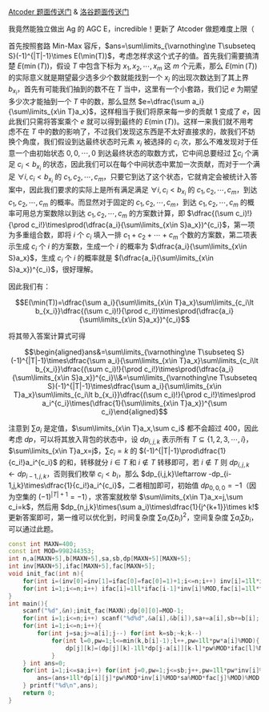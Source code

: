 [Atcoder 题面传送门](https://atcoder.jp/contests/agc038/tasks/agc038_e) & [洛谷题面传送门](https://www.luogu.com.cn/problem/AT5202)

我竟然能独立做出 Ag 的 AGC E，incredible！更新了 Atcoder 做题难度上限（

首先按照套路 Min-Max 容斥，$ans=\sum\limits_{\varnothing\ne T\subseteq S}(-1)^{|T|-1}\times E(\min(T))$，考虑怎样求这个式子的值。首先我们需要搞清楚 $E(\min(T))$，假设 $T$ 中包含下标为 $x_1,x_2,\cdots,x_m$ 这 $m$ 个元素，那么 $E(\min(T))$ 的实际意义就是期望最少选多少个数就能找到一个 $x_i$ 的出现次数达到了其上界 $b_{x_i}$，首先有可能我们抽到的数不在 $T$ 当中，这里有一个小套路，我们记 $e$ 为期望多少次才能抽到一个 $T$ 中的数，那么显然 $e=\dfrac{\sum a_i}{\sum\limits_{x\in T}a_x}$，这样相当于我们将原来每一步的贡献 $1$ 变成了 $e$，因此我们只需将答案乘个 $e$ 就可以得到最终的 $E(\min(T))$。这样一来我们就不用考虑不在 $T$ 中的数的影响了，不过我们发现这东西是不太好直接求的，故我们不妨换个角度，我们假设到达最终状态时元素 $x_i$ 被选择的 $c_i$ 次，那么不难发现对于任意一个由初始状态 $0,0,\cdots,0$ 到达最终状态的取数方式，它中间总要经过 $\sum c_i$ 个满足 $c_i<b_{x_i}$ 的状态，因此我们可以在每个中间状态中累加一次贡献，而对于一个满足 $\forall i,c_i<b_{x_i}$ 的 $c_1,c_2,\cdots,c_m$，只要它到达了这个状态，它就肯定会被统计入答案中，因此我们要求的实际上是所有满足满足 $\forall i,c_i<b_{x_i}$ 的 $c_1,c_2,\cdots,c_m$，到达 $c_1,c_2,\cdots,c_m$ 的概率。而显然对于固定的 $c_1,c_2,\cdots,c_m$，到达 $c_1,c_2,\cdots,c_m$ 的概率可用总方案数除以到达 $c_1,c_2,\cdots,c_m$ 的方案数计算，即 $\dfrac{(\sum c_i)!}{\prod c_i!}\times\prod(\dfrac{a_i}{\sum\limits_{x\in S}a_x})^{c_i}$，第一项为多重组合数，即将 $i$ 个 $c_i$ 填入一排 $c_1+c_2+\cdots+c_m$ 个数的方案数，第二项表示生成 $c_i$ 个 $i$ 的方案数，生成一个 $i$ 的概率为 $\dfrac{a_i}{\sum\limits_{x\in S}a_x}$，生成 $c_i$ 个 $i$ 的概率就是 $(\dfrac{a_i}{\sum\limits_{x\in S}a_x})^{c_i}$，很好理解。

因此我们有：

$$E(\min(T))=\dfrac{\sum a_i}{\sum\limits_{x\in T}a_x}\sum\limits_{c_i\lt b_{x_i}}\dfrac{(\sum c_i)!}{\prod c_i!}\times\prod(\dfrac{a_i}{\sum\limits_{x\in S}a_x})^{c_i}$$

将其带入答案计算式可得

$$\begin{aligned}ans&=\sum\limits_{\varnothing\ne T\subseteq S}(-1)^{|T|-1}\times\dfrac{\sum a_i}{\sum\limits_{x\in T}a_x}\sum\limits_{c_i\lt b_{x_i}}\dfrac{(\sum c_i)!}{\prod c_i!}\times\prod(\dfrac{a_i}{\sum\limits_{x\in S}a_x})^{c_i}\\&=\sum\limits_{\varnothing\ne T\subseteq S}(-1)^{|T|-1}\times\dfrac{\sum a_i}{\sum\limits_{x\in T}a_x}\sum\limits_{c_i\lt b_{x_i}}\dfrac{(\sum c_i)!}{\prod c_i!}\times\prod a_i^{c_i}\times(\dfrac{1}{\sum\limits_{x\in T}a_x})^{\sum c_i}\end{aligned}$$

注意到 $\sum a_i$ 是定值，$\sum\limits_{x\in T}a_x,\sum c_i$ 都不会超过 $400$，因此考虑 $dp$，可以将其放入背包的状态中，设 $dp_{i,j,k}$ 表示所有 $T\subseteq\{1,2,3,\cdots,i\}$，$\sum\limits_{x\in T}a_x=j$，$\sum c_i=k$ 的 $(-1)^{|T|-1}\prod\dfrac{1}{c_i!}a_i^{c_i}$ 的和，转移就分 $i\in T$ 和 $i\notin T$ 转移即可，若 $i\notin T$ 则 $dp_{i,j,k}\leftarrow dp_{i-1,j,k}$，否则我们枚举 $c_i<b_i$，那么 $dp_{i,j,k}\leftarrow -dp_{i-1,j,k}\times\dfrac{1}{c_i!}a_i^{c_i}$，二者相加即可，初始值 $dp_{0,0,0}=-1$（因为空集的 $(-1)^{|T|+1}=-1$），求答案就枚举 $\sum\limits_{x\in T}a_x=j,\sum c_i=k$，然后用 $dp_{n,j,k}\times(\sum a_i)\times\dfrac{1}{j^{k+1}}\times k!$ 更新答案即可，第一维可以优化到，时间复杂度 $\sum a_i(\sum b_i)^2$，空间复杂度 $\sum a_i\sum b_i$，可以通过此题。

```cpp
const int MAXN=400;
const int MOD=998244353;
int n,a[MAXN+5],b[MAXN+5],sa,sb,dp[MAXN+5][MAXN+5];
int inv[MAXN+5],ifac[MAXN+5],fac[MAXN+5];
void init_fac(int n){
	for(int i=(inv[0]=inv[1]=ifac[0]=fac[0]=1)+1;i<=n;i++) inv[i]=1ll*inv[MOD%i]*(MOD-MOD/i)%MOD;
	for(int i=1;i<=n;i++) ifac[i]=1ll*ifac[i-1]*inv[i]%MOD,fac[i]=1ll*fac[i-1]*i%MOD;
}
int main(){
	scanf("%d",&n);init_fac(MAXN);dp[0][0]=MOD-1;
	for(int i=1;i<=n;i++) scanf("%d%d",&a[i],&b[i]),sa+=a[i],sb+=b[i];
	for(int i=1;i<=n;i++){
		for(int j=sa;j>=a[i];j--) for(int k=sb;~k;k--)
			for(int l=0,pw=1;l<=min(k,b[i]-1);l++,pw=1ll*pw*a[i]%MOD){
				dp[j][k]=(dp[j][k]-1ll*dp[j-a[i]][k-l]*pw%MOD*ifac[l]%MOD+MOD)%MOD;
			}
	} int ans=0;
	for(int i=1;i<=sa;i++) for(int j=0,pw=1;j<=sb;j++,pw=1ll*pw*inv[i]%MOD){
		ans=(ans+1ll*dp[i][j]*pw%MOD*inv[i]%MOD*sa%MOD*fac[j]%MOD)%MOD;
	} printf("%d\n",ans);
	return 0;
}
```

